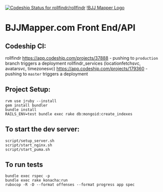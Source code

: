 [ ![Codeship Status for rollfindr/rollfindr](https://www.codeship.io/projects/18ba74e0-2808-0132-60d4-0ef31da13e21/status)](https://www.codeship.io/projects/37888)
[!BJJ Mapper Logo](https://storage.googleapis.com/bjjmapper/logo.png)

# BJJMapper.com Front End/API

## Codeship CI:
rollfindr https://app.codeship.com/projects/37888 - pushing to `production` branch triggers a deployment 
rollfindr_services (locationfetchsvc, avatarsvc, timezonesvc) https://app.codeship.com/projects/179360 - pushing to `master` triggers a deployment

## Project Setup:

```shell
rvm use jruby --install
gem install bundler
bundle install
RAILS_ENV=test bundle exec rake db:mongoid:create_indexes
```

## To start the dev server:
```
script/setup_server.sh
script/start_nginx.sh
script/start_puma.sh
```

## To run tests

```
bundle exec rspec -p
bundle exec rake konacha:run
rubocop -R -D --format offenses --format progress app spec
```


```